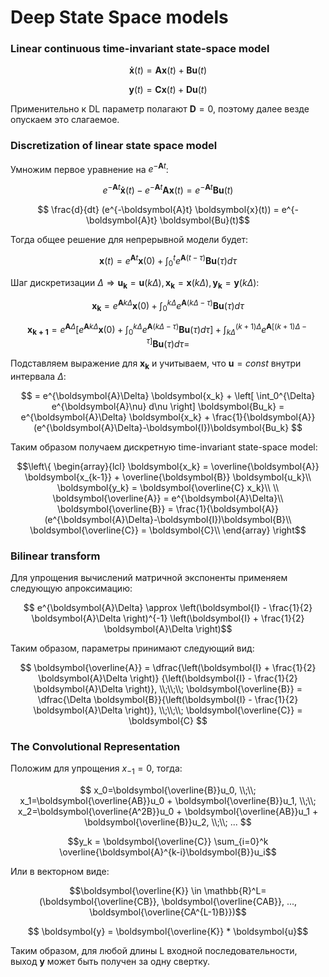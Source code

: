# Deep State Space models

### Linear continuous time-invariant state-space model

$$ \boldsymbol{\dot x}(t) = \boldsymbol{Ax}(t)+\boldsymbol{Bu}(t) $$

$$\boldsymbol{y}(t) = \boldsymbol{Cx}(t)+\boldsymbol{Du}(t) $$

Применительно к DL параметр полагают $`\boldsymbol{D}=0`$, поэтому далее везде опускаем это слагаемое.

### Discretization of linear state space model
Умножим первое уравнение на $`e^{-\boldsymbol{A}t}`$:

$$ e^{-\boldsymbol{A}t} \boldsymbol{\dot x}(t) - e^{-\boldsymbol{A}t} \boldsymbol{Ax}(t) = e^{-\boldsymbol{A}t} \boldsymbol{Bu}(t)$$

$$ \frac{d}{dt} (e^{-\boldsymbol{A}t} \boldsymbol{x}(t)) = e^{-\boldsymbol{A}t} \boldsymbol{Bu}(t)$$

Тогда общее решение для непрерывной модели будет:

$$\boldsymbol{x}(t) = e^{\boldsymbol{A}t} \boldsymbol{x}(0) + \int_0^t{e^{\boldsymbol{A}(t-\tau)}} \boldsymbol{Bu}(\tau) d\tau$$

Шаг дискретизации $`\Delta \Rightarrow \boldsymbol{u_k} = \boldsymbol{u}(k \Delta), \boldsymbol{x_k} = \boldsymbol{x}(k \Delta), 
\boldsymbol{y_k} = \boldsymbol{y}(k\Delta)`$:

$$ \boldsymbol{x_k} = e^{\boldsymbol{A}k\Delta} \boldsymbol{x}(0) + \int_0^{k\Delta}{e^{\boldsymbol{A}(k\Delta-\tau)}} \boldsymbol{Bu}(\tau) d\tau $$

$$ 
\boldsymbol{x_{k+1}} = e^{\boldsymbol{A}\Delta} 
\left[ e^{\boldsymbol{A}k\Delta} \boldsymbol{x}(0) + \int_0^{k\Delta}{e^{\boldsymbol{A}(k\Delta-\tau)}} \boldsymbol{Bu}(\tau) d\tau\right] +
\int_{k\Delta}^{(k+1)\Delta} e^{\boldsymbol{A}\left[(k+1)\Delta-\tau\right]} \boldsymbol{Bu}(\tau) d\tau = $$

Подставляем выражение для $`\boldsymbol{x_k}`$ и учитываем, что $`\boldsymbol{u}=const`$ внутри интервала  $`\Delta`$:

$$ 
= e^{\boldsymbol{A}\Delta} \boldsymbol{x_k} + \left[ \int_0^{\Delta} e^{\boldsymbol{A}\nu} d\nu \right] \boldsymbol{Bu_k} = 
e^{\boldsymbol{A}\Delta} \boldsymbol{x_k} + \frac{1}{\boldsymbol{A}} (e^{\boldsymbol{A}\Delta}-\boldsymbol{I})\boldsymbol{Bu_k}
$$

Таким образом получаем дискретную time-invariant state-space model:

$$\left\{ \begin{array}{lcl}
\boldsymbol{x_k} = \overline{\boldsymbol{A}} \boldsymbol{x_{k-1}} + \overline{\boldsymbol{B}} \boldsymbol{u_k}\\ 
\boldsymbol{y_k} = \boldsymbol{\overline{C} x_k}\\ 
\\
\boldsymbol{\overline{A}} = e^{\boldsymbol{A}\Delta}\\
\boldsymbol{\overline{B}} = \frac{1}{\boldsymbol{A}} (e^{\boldsymbol{A}\Delta}-\boldsymbol{I})\boldsymbol{B}\\
\boldsymbol{\overline{C}} = \boldsymbol{C}\\
\end{array} \right$$

### Bilinear transform
Для упрощения вычислений матричной экспоненты применяем следующую апроксимацию:

$$ e^{\boldsymbol{A}\Delta} \approx \left(\boldsymbol{I} - \frac{1}{2} \boldsymbol{A}\Delta \right)^{-1} 
\left(\boldsymbol{I} + \frac{1}{2} \boldsymbol{A}\Delta \right)$$

Таким образом, параметры принимают следующий вид:

$$ 
\boldsymbol{\overline{A}} = \dfrac{\left(\boldsymbol{I} + \frac{1}{2} \boldsymbol{A}\Delta \right)}
{\left(\boldsymbol{I} - \frac{1}{2} \boldsymbol{A}\Delta \right)}, \\;\\;\\;
\boldsymbol{\overline{B}} = \dfrac{\Delta \boldsymbol{B}}{\left(\boldsymbol{I} - \frac{1}{2} \boldsymbol{A}\Delta \right)}, \\;\\;\\;
\boldsymbol{\overline{C}} = \boldsymbol{C}
$$

### The Convolutional Representation
Положим для упрощения $`x_{-1}=0`$, тогда:

$$ 
x_0=\boldsymbol{\overline{B}}u_0, \\;\\; 
x_1=\boldsymbol{\overline{AB}}u_0 + \boldsymbol{\overline{B}}u_1, \\;\\; 
x_2=\boldsymbol{\overline{A^2B}}u_0 + \boldsymbol{\overline{AB}}u_1 + \boldsymbol{\overline{B}}u_2, \\;\\; 
...
$$

$$y_k = \boldsymbol{\overline{C}} \sum_{i=0}^k \overline{\boldsymbol{A}^{k-i}\boldsymbol{B}}u_i$$

Или в векторном виде:

$$\boldsymbol{\overline{K}} \in \mathbb{R}^L= (\boldsymbol{\overline{CB}}, \boldsymbol{\overline{CAB}}, ..., \boldsymbol{\overline{CA^{L-1}B}})$$

$$ \boldsymbol{y} = \boldsymbol{\overline{K}} * \boldsymbol{u}$$

Таким образом, для любой длины L входной последовательности, выход $`\boldsymbol{y}`$ может быть получен за одну свертку.